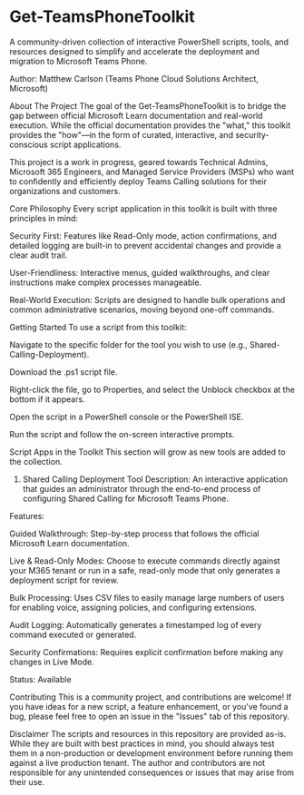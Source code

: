 # Get-TeamsPhoneToolkit

A community-driven collection of interactive PowerShell scripts, tools, and resources designed to simplify and accelerate the deployment and migration to Microsoft Teams Phone.

Author: Matthew Carlson (Teams Phone Cloud Solutions Architect, Microsoft)

About The Project
The goal of the Get-TeamsPhoneToolkit is to bridge the gap between official Microsoft Learn documentation and real-world execution. While the official documentation provides the "what," this toolkit provides the "how"—in the form of curated, interactive, and security-conscious script applications.

This project is a work in progress, geared towards Technical Admins, Microsoft 365 Engineers, and Managed Service Providers (MSPs) who want to confidently and efficiently deploy Teams Calling solutions for their organizations and customers.

Core Philosophy
Every script application in this toolkit is built with three principles in mind:

Security First: Features like Read-Only mode, action confirmations, and detailed logging are built-in to prevent accidental changes and provide a clear audit trail.

User-Friendliness: Interactive menus, guided walkthroughs, and clear instructions make complex processes manageable.

Real-World Execution: Scripts are designed to handle bulk operations and common administrative scenarios, moving beyond one-off commands.

Getting Started
To use a script from this toolkit:

Navigate to the specific folder for the tool you wish to use (e.g., Shared-Calling-Deployment).

Download the .ps1 script file.

Right-click the file, go to Properties, and select the Unblock checkbox at the bottom if it appears.

Open the script in a PowerShell console or the PowerShell ISE.

Run the script and follow the on-screen interactive prompts.

Script Apps in the Toolkit
This section will grow as new tools are added to the collection.

1. Shared Calling Deployment Tool
Description: An interactive application that guides an administrator through the end-to-end process of configuring Shared Calling for Microsoft Teams Phone.

Features:

Guided Walkthrough: Step-by-step process that follows the official Microsoft Learn documentation.

Live & Read-Only Modes: Choose to execute commands directly against your M365 tenant or run in a safe, read-only mode that only generates a deployment script for review.

Bulk Processing: Uses CSV files to easily manage large numbers of users for enabling voice, assigning policies, and configuring extensions.

Audit Logging: Automatically generates a timestamped log of every command executed or generated.

Security Confirmations: Requires explicit confirmation before making any changes in Live Mode.

Status: Available

Contributing
This is a community project, and contributions are welcome! If you have ideas for a new script, a feature enhancement, or you've found a bug, please feel free to open an issue in the "Issues" tab of this repository.

Disclaimer
The scripts and resources in this repository are provided as-is. While they are built with best practices in mind, you should always test them in a non-production or development environment before running them against a live production tenant. The author and contributors are not responsible for any unintended consequences or issues that may arise from their use.
